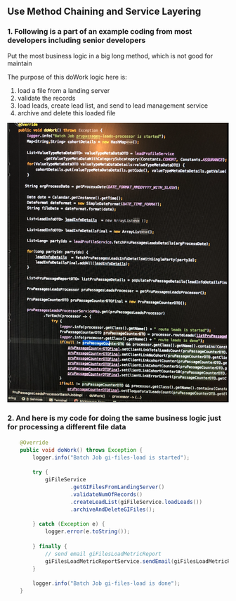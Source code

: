## Use Method Chaining and Service Layering

### 1. Following is a part of an example coding from most developers including senior developers
Put the most business logic in a big long method, which is not good for maintain

The purpose of this doWork logic here is:
1. load a file from a landing server
2. validate the records
3. load leads, create lead list, and send to lead management service
4. archive and delete this loaded file

![](../resources/images/CommonCodingForProcessingFileData.png)

### 2. And here is my code for doing the same business logic just for processing a different file data

```Java
    @Override
    public void doWork() throws Exception {
        logger.info("Batch Job gi-files-load is started");

        try {
            giFileService
                    .getGIFilesFromLandingServer()
                    .validateNumOfRecords()
                    .createLeadList(giFileService.loadLeads())
                    .archiveAndDeleteGIFiles();

        } catch (Exception e) {
            logger.error(e.toString());

        } finally {
            // send email giFilesLoadMetricReport
            giFilesLoadMetricReportService.sendEmail(giFilesLoadMetricReport);
        }

        logger.info("Batch Job gi-files-load is done");
    }
```